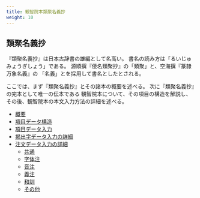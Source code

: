 ```yaml
---
title: 観智院本類聚名義抄
weight: 10
---
```


## 類聚名義抄

『類聚名義抄』は日本古辞書の雄編として名高い。 
書名の読み方は「るいじゅみょうぎしょう」である。
源順撰『倭名類聚抄』の「類聚」と、空海撰『篆隷万象名義』の
「名義」とを採用して書名としたとされる。


ここでは、まず『類聚名義抄』とその諸本の概要を述べる。
次に『類聚名義抄』の完本として唯一の伝本である
観智院本について、その項目の構造を解説し、
その後、観智院本の本文入力方法の詳細を述べる。

- [概要](/docs/notes/table-of-contents/overview/)
- [項目データ構造](/docs/notes/table-of-contents/data-structure/)
- [項目データ入力](/docs/notes/table-of-contents/item-input/)
- [掲出字データ入力の詳細](/docs/notes/table-of-contents/headword-input/)
- [注文データ入力の詳細](/docs/notes/table-of-contents/def-input/)
    - [共通](/docs/notes/table-of-contents/def-input/1/)
    - [字体注](/docs/notes/table-of-contents/def-input/2/)
    - [音注](/docs/notes/table-of-contents/def-input/3/)
    - [義注](/docs/notes/table-of-contents/def-input/4/)
    - [和訓](/docs/notes/table-of-contents/def-input/5/)
    - [その他](/docs/notes/table-of-contents/def-input/6/)
